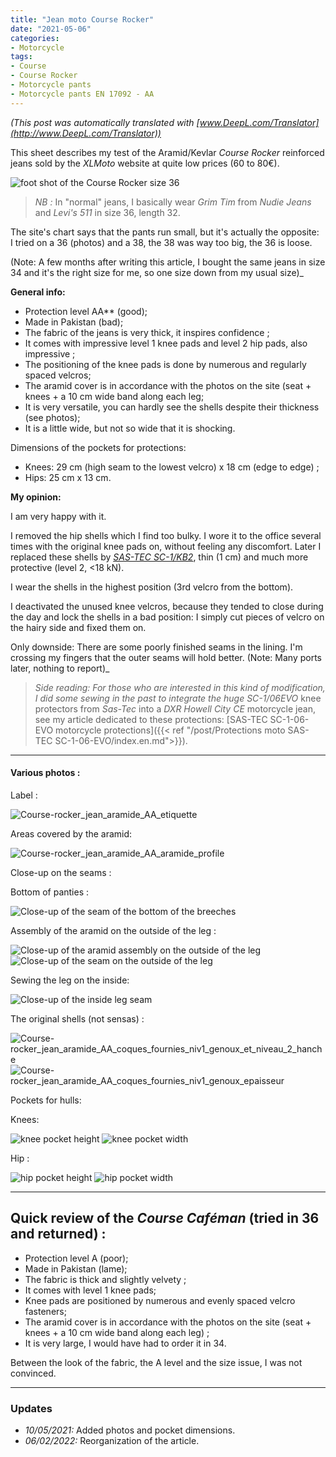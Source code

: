 ```yaml
---
title: "Jean moto Course Rocker"
date: "2021-05-06"
categories:
- Motorcycle
tags: 
- Course
- Course Rocker
- Motorcycle pants
- Motorcycle pants EN 17092 - AA
---
```


_(This post was automatically translated with [www.DeepL.com/Translator](http://www.DeepL.com/Translator))_

This sheet describes my test of the Aramid/Kevlar _Course Rocker_ reinforced jeans sold by the _XLMoto_ website at quite low prices (60 to 80€).

<!--more-->

![foot shot of the Course Rocker size 36](Course-rocker_jean_aramide_AA.jpg)

> _NB :_ In "normal" jeans, I basically wear _Grim Tim_ from _Nudie Jeans_ and _Levi's 511_ in size 36, length 32.


The site's chart says that the pants run small, but it's actually the opposite:  
I tried on a 36 (photos) and a 38, the 38 was way too big, the 36 is loose.

(Note: A few months after writing this article, I bought the same jeans in size 34 and it's the right size for me, so one size down from my usual size)_

**General info:**

- Protection level AA** (good);
- Made in Pakistan (bad);
- The fabric of the jeans is very thick, it inspires confidence ;
- It comes with impressive level 1 knee pads and level 2 hip pads, also impressive ;
- The positioning of the knee pads is done by numerous and regularly spaced velcros;
- The aramid cover is in accordance with the photos on the site (seat + knees + a 10 cm wide band along each leg;
- It is very versatile, you can hardly see the shells despite their thickness (see photos);
- It is a little wide, but not so wide that it is shocking.

Dimensions of the pockets for protections:

- Knees: 29 cm (high seam to the lowest velcro) x 18 cm (edge to edge) ;
- Hips: 25 cm x 13 cm.


**My opinion:**

I am very happy with it.

I removed the hip shells which I find too bulky.
I wore it to the office several times with the original knee pads on, without feeling any discomfort. 
Later I replaced these shells by [_SAS-TEC SC-1/KB2_](https://www.sas-tec.de/en/products/sc-1-kb2-new/), thin (1 cm) and much more protective (level 2, <18 kN).

I wear the shells in the highest position (3rd velcro from the bottom).

I deactivated the unused knee velcros, because they tended to close during the day and lock the shells in a bad position: I simply cut pieces of velcro on the hairy side and fixed them on.

Only downside: There are some poorly finished seams in the lining. I'm crossing my fingers that the outer seams will hold better. (Note: Many ports later, nothing to report)_

> _Side reading: For those who are interested in this kind of modification, I did some sewing in the past to integrate the huge SC-1/06EVO_ knee protectors from _Sas-Tec_ into a _DXR Howell City CE_ motorcycle jean, see my article dedicated to these protections: [SAS-TEC SC-1-06-EVO motorcycle protections]({{< ref "/post/Protections moto SAS-TEC SC-1-06-EVO/index.en.md">}}).



---
#### Various photos :

Label :

![Course-rocker_jean_aramide_AA_etiquette](Course-rocker_jean_aramide_AA_etiquette.jpg)

Areas covered by the aramid:

![Course-rocker_jean_aramide_AA_aramide_profile](Course-rocker_jean_aramide_AA_aramide_profil.jpg)


Close-up on the seams :

Bottom of panties :

![Close-up of the seam of the bottom of the breeches](Course-rocker_jean_aramide_AA_aramide_fond_de_culotte.jpg)

Assembly of the aramid on the outside of the leg :

![Close-up of the aramid assembly on the outside of the leg](Course-rocker_jean_aramide_AA_aramide_jambe_assemblage_aramide.jpg)
![Close-up of the seam on the outside of the leg](Course-rocker_jean_aramide_AA_aramide_jambe_cote_exterieur.jpg)

Sewing the leg on the inside:

![Close-up of the inside leg seam](Course-rocker_jean_aramide_AA_aramide_jambe_cote_interieur.jpg)

The original shells (not sensas) :

![Course-rocker_jean_aramide_AA_coques_fournies_niv1_genoux_et_niveau_2_hanche](Course-rocker_jean_aramide_AA_coques_fournies_niv1_genoux_et_niveau_2_hanche.jpg)
![Course-rocker_jean_aramide_AA_coques_fournies_niv1_genoux_epaisseur](Course-rocker_jean_aramide_AA_coques_fournies_niv1_genoux_epaisseur.jpg)


Pockets for hulls:

Knees:

![knee pocket height](Course-rocker_jean_aramide_AA_aramide_poche_genou_dimensions_hauteur.jpg)
![knee pocket width](Course-rocker_jean_aramide_AA_aramide_poche_genou_dimensions_largeur.jpg)

Hip :

![hip pocket height](Course-rocker_jean_aramide_AA_aramide_poche_hanche_dimensions_hauteur.jpg)
![hip pocket width](Course-rocker_jean_aramide_AA_aramide_poche_hanche_dimensions_largeur.jpg)


---

Quick review of the _Course Caféman_ (tried in 36 and returned) :
------------------------------------------------

- Protection level A (poor);
- Made in Pakistan (lame);
- The fabric is thick and slightly velvety ;
- It comes with level 1 knee pads;
- Knee pads are positioned by numerous and evenly spaced velcro fasteners;
- The aramid cover is in accordance with the photos on the site (seat + knees + a 10 cm wide band along each leg) ;
- It is very large, I would have had to order it in 34.

Between the look of the fabric, the A level and the size issue, I was not convinced.


---

### Updates

- *10/05/2021:* Added photos and pocket dimensions.
- *06/02/2022:* Reorganization of the article.